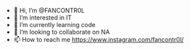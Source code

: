 - 👋 Hi, I’m @FANCONTR0L
- 👀 I’m interested in IT
- 🌱 I’m currently learning code
- 💞️ I’m looking to collaborate on NA
- 📫 How to reach me https://www.instagram.com/fancontr0l/

<!---
FANCONTR0L/FANCONTR0L is a ✨ special ✨ repository because its `README.md` (this file) appears on your GitHub profile.
You can click the Preview link to take a look at your changes.
--->
